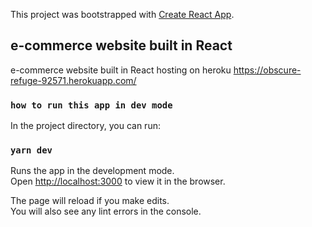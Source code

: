 This project was bootstrapped with [Create React App](https://github.com/facebook/create-react-app).

## e-commerce website built in React

e-commerce website built in React hosting on heroku https://obscure-refuge-92571.herokuapp.com/

### `how to run this app in dev mode`

In the project directory, you can run:

### `yarn dev`

Runs the app in the development mode.<br />
Open [http://localhost:3000](http://localhost:3000) to view it in the browser.

The page will reload if you make edits.<br />
You will also see any lint errors in the console.
